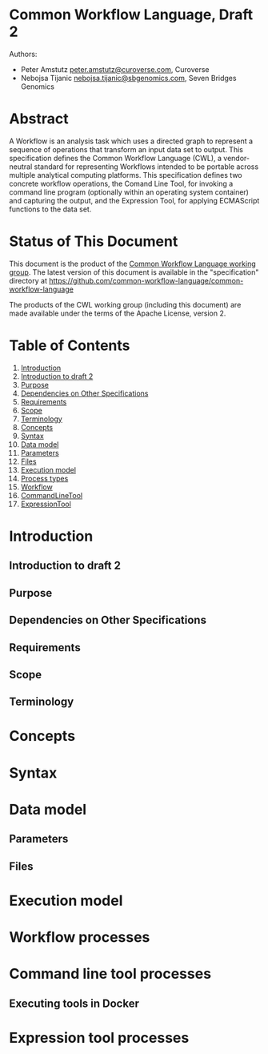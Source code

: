 Common Workflow Language, Draft 2
=================================

Authors:
* Peter Amstutz <peter.amstutz@curoverse.com>, Curoverse
* Nebojsa Tijanic <nebojsa.tijanic@sbgenomics.com>, Seven Bridges Genomics

# Abstract

A Workflow is an analysis task which uses a directed graph to represent a
sequence of operations that transform an input data set to output.  This
specification defines the Common Workflow Language (CWL), a vendor-neutral
standard for representing Workflows intended to be portable across multiple
analytical computing platforms.  This specification defines two concrete
workflow operations, the Comand Line Tool, for invoking a command line program
(optionally within an operating system container) and capturing the output, and
the Expression Tool, for applying ECMAScript functions to the data set.

# Status of This Document

This document is the product of the [Common Workflow Language working
group](https://groups.google.com/forum/#!forum/common-workflow-language).  The
latest version of this document is available in the "specification" directory at
https://github.com/common-workflow-language/common-workflow-language

The products of the CWL working group (including this document) are made available
under the terms of the Apache License, version 2.

# Table of Contents

1. [Introduction](#introduction)
  1. [Introduction to draft 2](#introduction-to-draft-2)
  2. [Purpose](#purpose)
  3. [Dependencies on Other Specifications](#dependencies-on-other-specifications)
  4. [Requirements](#requirements)
  5. [Scope](#scope)
  6. [Terminology](#terminology)
2. [Concepts](#concepts)
3. [Syntax](#syntax)
4. [Data model](#data-model)
  1. [Parameters](#parameters)
  2. [Files](#files)
5. [Execution model](#execution-model)
6. [Process types](#process-types)
  1. [Workflow](#workflow)
  2. [CommandLineTool](#commandlinetool)
  3. [ExpressionTool](#expressiontool)

# Introduction

## Introduction to draft 2

## Purpose

## Dependencies on Other Specifications

## Requirements

## Scope

## Terminology

# Concepts

# Syntax

# Data model

## Parameters

## Files

# Execution model

# Workflow processes

# Command line tool processes

## Executing tools in Docker

# Expression tool processes
